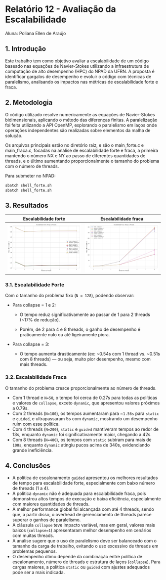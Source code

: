 # Relatório 12 - Avaliação da Escalabilidade
Aluna: Poliana Ellen de Araújo

## 1. Introdução

Este trabalho tem como objetivo avaliar a escalabilidade de um código baseado nas equações de Navier-Stokes utilizando a infraestrutura de computação de alto desempenho (HPC) do NPAD da UFRN. A proposta é identificar gargalos de desempenho e evoluir o código com técnicas de paralelismo, analisando os impactos nas métricas de escalabilidade forte e fraca.

## 2. Metodologia

O código utilizado resolve numericamente as equações de Navier-Stokes bidimensionais, aplicando o método das diferenças finitas. A paralelização foi feita utilizando a API OpenMP, explorando o paralelismo em laços onde operações independentes são realizadas sobre elementos da malha de solução.

Os arquivos principais estão no diretório raiz, e são o main_forte.c e main_fraca.c, focadas na análise de escalabilidade forte e fraca, a primeira mantendo o número NX e NY ao passo de diferentes quantidades de threads, e o último aumentando proporcionalmente o tamanho do problema com o número de threads.

Para submeter no NPAD:
```
sbatch shell_forte.sh
sbatch shell_forte.sh
```

## 3. Resultados

|Escalabilidade forte|Escalabilidade fraca|
|-----|-----|
|![Escalabilidade forte](https://github.com/polianaraujo/parallelp/blob/main/tarefa12/graficos/escalabilidade_forte_8.png)|![Escalabilidade fraca](https://github.com/polianaraujo/parallelp/blob/main/tarefa12/graficos/escalabilidade_fraca.png)|

### 3.1. Escalabilidade Forte
Com o tamanho do problema fixo (`N = 128`), podendo observar:

- Para collapse = 1 e 2:

    - O tempo reduz significativamente ao passar de 1 para 2 threads (~17% de redução).

    - Porém, de 2 para 4 e 8 threads, o ganho de desempenho é praticamente nulo ou até ligeiramente piora.

- Para collapse = 3:

    - O tempo aumenta drasticamente (ex: ~0.54s com 1 thread vs. ~0.51s com 8 threads) — ou seja, muito pior desempenho, mesmo com mais threads.

### 3.2. Escalabilidade Fraca

O tamanho do problema cresce proporcionalmente ao número de threads.
- Com 1 thread e `N=50`, o tempo foi cerca de 0.27s para todas as políticas e valores de `collapse`, exceto `dynamic`, que apresentou valores próximos a 0.79s.
- Com 2 threads (`N=100`), os tempos aumentaram para ~`1.56s` para `static` e `guided`, e ultrapassaram 5s com `dynamic`, mostrando um desempenho ruim com esse política.
- Com 4 threads (`N=200`), `static` e `guided` mantiveram tempos ao redor de 13s, enquanto `dynamic` foi significativamente maior, chegando a 42s.
- Com 8 threads (`N=400`), os tempos com `static` subiram para mais de `100s`, enquanto `dynamic` atingiu pucos acima de 340s, evidenciando grande ineficiência.

## 4. Conclusões

- A política de escalonamento `guided` apresentou os melhores resultados de tempo para escalabilidade forte, especialmente com baixo número de threads (1 a 4).
- A política `dynamic` não é adequada para escalabilidade fraca, pois demonstrou altos tempos de execução e baixa eficiência, especialmente com maiores quantidades de threads.
- A melhor performance global foi alcançada com até 4 threads, sendo que, a partir disso, o overhead de gerenciamento de threads parece superar o ganhos de paralelismo.
- A cláusula `collapse` teve impacto variável, mas em geral, valores mais baixos (`collapse=1`) apresentaram melhor desempenho em cenários com muitas threads.
- A análise sugere que o uso de paralelismo deve ser balanceado com o tamanho da carga de trabalho, evitando o uso excessivo de threads em problemas pequenos.
- O desempenho ótimo depende da combinação entre política de escalonamento, número de threads e estrutura de laços (`collapse`). Para cargas maiores, a política `static` ou `guided` com ajustes adequados pode ser a mais indicada.